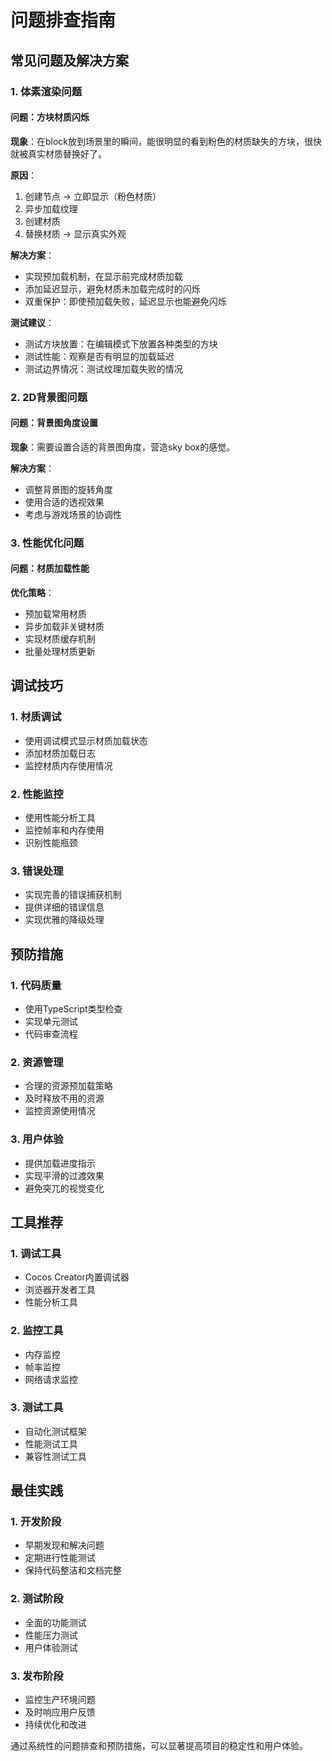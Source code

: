 # 问题排查指南

## 常见问题及解决方案

### 1. 体素渲染问题

#### 问题：方块材质闪烁
**现象**：在block放到场景里的瞬间，能很明显的看到粉色的材质缺失的方块，很快就被真实材质替换好了。

**原因**：
1. 创建节点 → 立即显示（粉色材质）
2. 异步加载纹理
3. 创建材质
4. 替换材质 → 显示真实外观

**解决方案**：
- 实现预加载机制，在显示前完成材质加载
- 添加延迟显示，避免材质未加载完成时的闪烁
- 双重保护：即使预加载失败，延迟显示也能避免闪烁

**测试建议**：
- 测试方块放置：在编辑模式下放置各种类型的方块
- 测试性能：观察是否有明显的加载延迟
- 测试边界情况：测试纹理加载失败的情况

### 2. 2D背景图问题

#### 问题：背景图角度设置
**现象**：需要设置合适的背景图角度，营造sky box的感觉。

**解决方案**：
- 调整背景图的旋转角度
- 使用合适的透视效果
- 考虑与游戏场景的协调性

### 3. 性能优化问题

#### 问题：材质加载性能
**优化策略**：
- 预加载常用材质
- 异步加载非关键材质
- 实现材质缓存机制
- 批量处理材质更新

## 调试技巧

### 1. 材质调试
- 使用调试模式显示材质加载状态
- 添加材质加载日志
- 监控材质内存使用情况

### 2. 性能监控
- 使用性能分析工具
- 监控帧率和内存使用
- 识别性能瓶颈

### 3. 错误处理
- 实现完善的错误捕获机制
- 提供详细的错误信息
- 实现优雅的降级处理

## 预防措施

### 1. 代码质量
- 使用TypeScript类型检查
- 实现单元测试
- 代码审查流程

### 2. 资源管理
- 合理的资源预加载策略
- 及时释放不用的资源
- 监控资源使用情况

### 3. 用户体验
- 提供加载进度指示
- 实现平滑的过渡效果
- 避免突兀的视觉变化

## 工具推荐

### 1. 调试工具
- Cocos Creator内置调试器
- 浏览器开发者工具
- 性能分析工具

### 2. 监控工具
- 内存监控
- 帧率监控
- 网络请求监控

### 3. 测试工具
- 自动化测试框架
- 性能测试工具
- 兼容性测试工具

## 最佳实践

### 1. 开发阶段
- 早期发现和解决问题
- 定期进行性能测试
- 保持代码整洁和文档完整

### 2. 测试阶段
- 全面的功能测试
- 性能压力测试
- 用户体验测试

### 3. 发布阶段
- 监控生产环境问题
- 及时响应用户反馈
- 持续优化和改进

通过系统性的问题排查和预防措施，可以显著提高项目的稳定性和用户体验。
